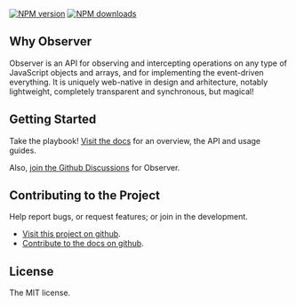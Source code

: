 
<!-- BADGES/ -->

<span class="badge-npmversion"><a href="https://npmjs.org/package/@webqit/observer" title="View this project on NPM"><img src="https://img.shields.io/npm/v/@webqit/observer.svg" alt="NPM version" /></a></span> <span class="badge-npmdownloads"><a href="https://npmjs.org/package/@webqit/observer" title="View this project on NPM"><img src="https://img.shields.io/npm/dm/@webqit/observer.svg" alt="NPM downloads" /></a></span>

<!-- /BADGES -->

## Why Observer

Observer is an API for observing and intercepting operations on any type of JavaScript objects and arrays, and for implementing the event-driven everything. It is uniquely  web-native in design and arhitecture, notably lightweight, completely transparent and synchronous, but magical!

## Getting Started

Take the playbook! [Visit the docs](docs) for an overview, the API and usage guides.

<html-import data-id="quickstart" template="@layout/quickstart"></html-import>

Also, [join the Github Discussions](https://github.com/webqit/observer/discussions) for Observer.

## Contributing to the Project

Help report bugs, or request features; or join in the development.

+ [Visit this project on github](https://github.com/webqit/observer).
+ [Contribute to the docs on github](https://github.com/webqit/webqit-tooling.docs/edit/master/observer/docs).

## License

The MIT license.
